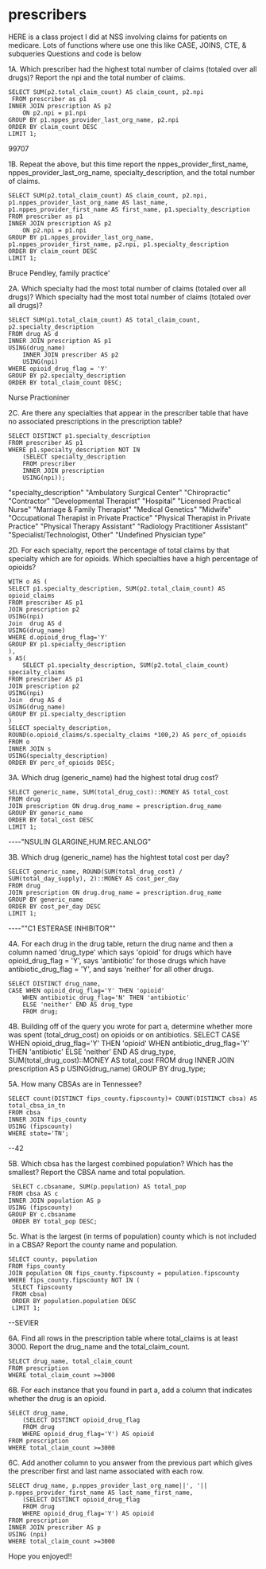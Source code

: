 # prescribers
HERE is a class project I did at NSS involving claims for patients on medicare. Lots of functions where use one this like CASE, JOINS, CTE, & subqueries
Questions and code is below

1A.  Which prescriber had the highest total number of claims (totaled over all drugs)? Report the npi and the total number of claims.

  	SELECT SUM(p2.total_claim_count) AS claim_count, p2.npi
  	 FROM prescriber as p1
   	INNER JOIN prescription AS p2
    	ON p2.npi = p1.npi
	GROUP BY p1.nppes_provider_last_org_name, p2.npi
	ORDER BY claim_count DESC
	LIMIT 1;
	
 99707
 
 1B. Repeat the above, but this time report the nppes_provider_first_name, nppes_provider_last_org_name,  specialty_description, and the total number of claims.
 
 	SELECT SUM(p2.total_claim_count) AS claim_count, p2.npi, p1.nppes_provider_last_org_name AS last_name, p1.nppes_provider_first_name AS first_name, p1.specialty_description
   	FROM prescriber as p1
   	INNER JOIN prescription AS p2
    	ON p2.npi = p1.npi
	GROUP BY p1.nppes_provider_last_org_name, p1.nppes_provider_first_name, p2.npi, p1.specialty_description
	ORDER BY claim_count DESC
	LIMIT 1;
 
 Bruce Pendley, family practice'
 
 2A. Which specialty had the most total number of claims (totaled over all drugs)?
 Which specialty had the most total number of claims (totaled over all drugs)?

 	SELECT SUM(p1.total_claim_count) AS total_claim_count, p2.specialty_description
	FROM drug AS d
	INNER JOIN prescription AS p1
	USING(drug_name)
		INNER JOIN prescriber AS p2
		USING(npi)
	WHERE opioid_drug_flag = 'Y'
	GROUP BY p2.specialty_description
	ORDER BY total_claim_count DESC;
	
Nurse Practioniner

 2C. Are there any specialties that appear in the prescriber table that have no associated prescriptions in the prescription table?
 
 	SELECT DISTINCT p1.specialty_description
	FROM prescriber AS p1
	WHERE p1.specialty_description NOT IN
		(SELECT specialty_description
		FROM prescriber
		INNER JOIN prescription
		USING(npi));

"specialty_description"
"Ambulatory Surgical Center"
"Chiropractic"
"Contractor"
"Developmental Therapist"
"Hospital"
"Licensed Practical Nurse"
"Marriage & Family Therapist"
"Medical Genetics"
"Midwife"
"Occupational Therapist in Private Practice"
"Physical Therapist in Private Practice"
"Physical Therapy Assistant"
"Radiology Practitioner Assistant"
"Specialist/Technologist, Other"
"Undefined Physician type"

2D. For each specialty, report the percentage of total claims by that specialty which are for opioids. Which specialties have a high percentage of opioids?

	WITH o AS (
	SELECT p1.specialty_description, SUM(p2.total_claim_count) AS opioid_claims
	FROM prescriber AS p1
	JOIN prescription p2
	USING(npi)
	Join  drug AS d
	USING(drug_name)
	WHERE d.opioid_drug_flag='Y'
	GROUP BY p1.specialty_description
	),
	s AS(
		SELECT p1.specialty_description, SUM(p2.total_claim_count) specialty_claims
	FROM prescriber AS p1
	JOIN prescription p2
	USING(npi)
	Join  drug AS d
	USING(drug_name)
	GROUP BY p1.specialty_description
	)
	SELECT specialty_description,  ROUND(o.opioid_claims/s.specialty_claims *100,2) AS perc_of_opioids
	FROM o
	INNER JOIN s
	USING(specialty_description)
	ORDER BY perc_of_opioids DESC;

3A.  Which drug (generic_name) had the highest total drug cost?

	SELECT generic_name, SUM(total_drug_cost)::MONEY AS total_cost
	FROM drug 
	JOIN prescription ON drug.drug_name = prescription.drug_name
	GROUP BY generic_name
	ORDER BY total_cost DESC
	LIMIT 1;

----"NSULIN GLARGINE,HUM.REC.ANLOG"

3B. Which drug (generic_name) has the hightest total cost per day?

	SELECT generic_name, ROUND(SUM(total_drug_cost) / SUM(total_day_supply), 2)::MONEY AS cost_per_day
	FROM drug
	JOIN prescription ON drug.drug_name = prescription.drug_name
	GROUP BY generic_name
	ORDER BY cost_per_day DESC
	LIMIT 1;

----""C1 ESTERASE INHIBITOR""


 4A. For each drug in the drug table, return the drug name and then a column named 'drug_type' which says 'opioid' for drugs which have opioid_drug_flag = 'Y', says 'antibiotic' for those drugs which have antibiotic_drug_flag = 'Y', and says 'neither' for all other drugs.

 	SELECT DISTINCT drug_name,
	CASE WHEN opioid_drug_flag='Y' THEN 'opioid'
		WHEN antibiotic_drug_flag='N' THEN 'antibiotic'
		ELSE 'neither' END AS drug_type
		FROM drug;

 4B. Building off of the query you wrote for part a, determine whether more was spent (total_drug_cost) on opioids or on antibiotics.
 	SELECT 
	CASE WHEN opioid_drug_flag='Y' THEN 'opioid'
		WHEN antibiotic_drug_flag='Y' THEN 'antibiotic'
		ELSE 'neither' END AS drug_type,
		SUM(total_drug_cost)::MONEY AS total_cost
		FROM drug
		INNER JOIN prescription AS p
		USING(drug_name)
		GROUP BY drug_type;

 5A. How many CBSAs are in Tennessee?
 
 	SELECT count(DISTINCT fips_county.fipscounty)+ COUNT(DISTINCT cbsa) AS total_cbsa_in_tn
	FROM cbsa
	INNER JOIN fips_county
	USING (fipscounty)
	WHERE state='TN';

 --42

 5B.  Which cbsa has the largest combined population? Which has the smallest? Report the CBSA name and total population. 

 	 SELECT c.cbsaname, SUM(p.population) AS total_pop
   	FROM cbsa AS c
   	INNER JOIN population AS p
   	USING (fipscounty)
   	GROUP BY c.cbsaname
  	 ORDER BY total_pop DESC;

   5c. What is the largest (in terms of population) county which is not included in a CBSA? Report the county name and population.
   
   	SELECT county, population
	FROM fips_county
	JOIN population ON fips_county.fipscounty = population.fipscounty
	WHERE fips_county.fipscounty NOT IN (
 	 SELECT fipscounty
 	 FROM cbsa)
 	 ORDER BY population.population DESC
 	 LIMIT 1;

  --SEVIER

  6A.  Find all rows in the prescription table where total_claims is at least 3000. Report the drug_name and the total_claim_count.
  
  	SELECT drug_name, total_claim_count
	FROM prescription
	WHERE total_claim_count >=3000
  
 6B. For each instance that you found in part a, add a column that indicates whether the drug is an opioid.

 	SELECT drug_name,
		(SELECT DISTINCT opioid_drug_flag
		FROM drug
		WHERE opioid_drug_flag='Y') AS opioid
	FROM prescription
	WHERE total_claim_count >=3000

 6C.  Add another column to you answer from the previous part which gives the prescriber first and last name associated with each row.

 	SELECT drug_name, p.nppes_provider_last_org_name||', '|| p.nppes_provider_first_name AS last_name_first_name,
		(SELECT DISTINCT opioid_drug_flag
		FROM drug
		WHERE opioid_drug_flag='Y') AS opioid
	FROM prescription
	INNER JOIN prescriber AS p
	USING (npi)
	WHERE total_claim_count >=3000


 Hope you enjoyed!! 
 

